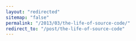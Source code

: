 ```yaml
---
layout: "redirected"
sitemap: "false"
permalink: "/2013/03/the-life-of-source-code/"
redirect_to: "/post/the-life-of-source-code"
---
```




